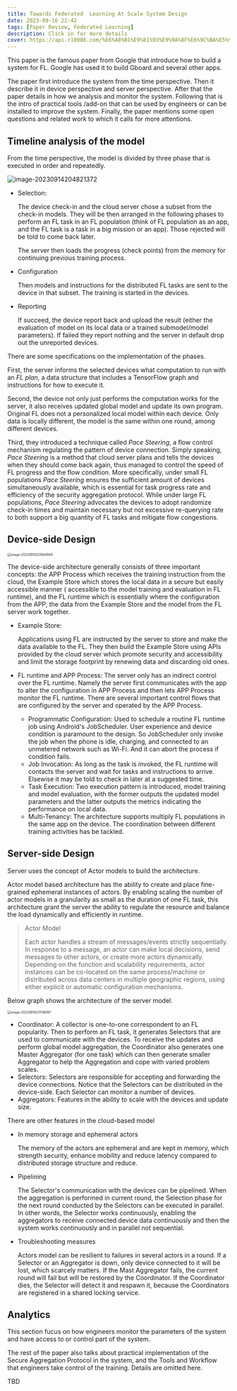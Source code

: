 ```yaml
---
title: Towards Federated  Learning At Scale System Design
date: 2023-09-16 22:42
tags: [Paper Review, Federated Learning]
description: Click in for more details
cover: https://api.r10086.com/%E6%A8%B1%E9%81%93%E9%9A%8F%E6%9C%BA%E5%9B%BE%E7%89%87api%E6%8E%A5%E5%8F%A3.php?%E5%9B%BE%E7%89%87%E7%B3%BB%E5%88%97=%E5%8A%A8%E6%BC%AB%E7%BB%BC%E5%90%882
---
```



This paper is the famous paper from Google that introduce how to build a system for FL. Google has used it to build Gboard and several other apps.

The paper first introduce the system from the time perspective. Then it describe it in device perspective and server perspective. After that the paper details in how we analysis and monitor the system. Following that is the intro of  practical tools /add-on that can be used by engineers or can be installed to improve the system. Finally, the paper mentions some open questions and related work to which it calls for more attentions.

## Timeline analysis of the model

From the time perspective, the model is divided by three phase that is executed in order and repeatedly. 

![image-20230914204821372](https://s2.loli.net/2023/09/14/woNZ6fex74EYcO5.png)

- Selection: 
  
  The device check-in and the cloud server chose a subset from the check-in models. They will be then arranged in the following phases to perform an FL task in an FL population (think of FL population as an app, and the FL task is a task in a big mission or an app). Those rejected will be told to come back later.
  
  The server then loads the progress (check points) from the memory for continuing previous training process.
  
- Configuration

  Then models and instructions for the distributed FL tasks are sent to the device in that subset. The training is started in the devices. 

- Reporting

  If succeed, the device report back and upload the result (either the evaluation of model on its local data or a trained submodel/model parameters). If failed they report nothing and the server in default drop out the unreported devices.

There are some specifications on the implementation of the phases.

First, the server informs the selected devices what computation to run with an *FL plan*, a data structure that includes a TensorFlow graph and instructions for how to execute it.

Second, the device not only just performs the computation works for the server, it also receives updated global model and update its own program. Original FL does not a personalized local model within each device. Only data is locally different, the model is the same within one round, among different devices.

Third, they introduced a technique called *Pace Steering*, a flow control mechanism regulating the pattern of device connection. Simply speaking, *Pace Steering* is a method that cloud server plans and tells the devices when they should come back again, thus managed to control the speed of FL progress and the flow condition. More specifically, under small FL populations *Pace Steering* ensures the sufficient amount of devices simultaneously available, which is essential for task progress rate and efficiency of the security aggregation protocol. While under large FL populations, *Pace Steering* advocates the devices to adopt randomize check-in times and maintain necessary but not excessive re-querying rate to both support a big quantity of FL tasks and mitigate flow congestions.



## Device-side Design

<img src="https://s2.loli.net/2023/09/14/GAJ3QN1l8hK7fFI.png" alt="image-20230914221844949" style="zoom:50%;" />

The device-side architecture generally consists of three important concepts: the APP Process which receives the training instruction from the cloud, the Example Store which stores the local data in a secure but easily accessible manner ( accessible to the model training and evaluation in FL runtime), and the FL runtime which is essentially where the configuration from the APP, the data from the Example Store and the model from the FL server work together.

- Example Store:

  Applications using FL are instructed by the server to store and make the data available to the FL. They then build the Example Store using APIs provided by the cloud server which promote security and accessibility and limit the storage footprint by renewing data and discarding old ones.

- FL runtime and APP Process: The server only has an indirect control over the FL runtime. Namely the server first communicates with the app to alter the configuration in APP Process and then lets APP Process monitor the FL runtime. There are several important control flows that are configured by the server and operated by the APP Process.

  - Programmatic Configuration: Used to schedule a routine FL runtime job using Android's JobScheduler. User experience and device condition is paramount to the design. So JobScheduler only invoke the job when the phone is idle, charging, and connected to an unmetered network such as Wi-Fi. And it can abort the process if condition fails.
  - Job Invocation: As long as the task is invoked, the FL runtime will contacts the server and wait for tasks and instructions to arrive. Elsewise it may be told to check in later at a suggested time.
  - Task Execution: Two execution pattern is introduced, model training and model evaluation, with the former outputs the updated model parameters and the latter outputs the metrics indicating the performance on local data.
  - Multi-Tenancy: The architecture supports multiply FL populations in the same app on the device. The coordination between different training activities has be tackled.



## Server-side Design

Server uses the concept of Actor models to build the architecture.

Actor model based architecture has the ability to create and place fine-grained ephemeral instances of actors. By enabling scaling the number of actor models in a granularity as small as the duration of one FL task, this architecture grant the server the ability to regulate the resource and balance the load dynamically and efficiently in runtime.

> Actor Model
>
> Each actor handles a stream of messages/events strictly sequentially. In response to a message, an actor can make local decisions, send messages to other actors, or create more actors dynamically. Depending on the function and scalability requirements, actor instances can be co-located on the same process/machine or distributed across data centers in multiple geographic regions, using either explicit or automatic configuration mechanisms.

Below graph shows the architecture of the server model.

<img src="https://s2.loli.net/2023/09/14/iJFoADICyXQejgE.png" alt="image-20230914231146187" style="zoom:50%;" />

- Coordinator: A collector is one-to-one correspondent to an FL popularity. Then to perform an FL task, it generates Selectors that are used to communicate with the devices. To receive the updates and perform global model aggregation, the Coordinator also generates one Master Aggregator (for one task) which can then generate smaller Aggregator to help the Aggregation and cope with varied problem scales.
- Selectors: Selectors are responsible for accepting and forwarding the device connections. Notice that the Selectors can be distributed in the device-side. Each Selector can monitor a number of devices.
- Aggregators: Features in the ability to scale with the devices and update size.

There are other features in the cloud-based model

- In memory storage and ephemeral actors

  The memory of the actors are ephemeral and are kept in memory, which strength security, enhance mobility and reduce latency compared to distributed storage structure and reduce.

- Pipelining

  The Selector's communication with the devices can be pipelined. When the aggregation is performed in current round, the Selection phase for the next round conducted by the Selectors can be executed in parallel. In other words, the Selector works continuously, enabling the aggregators to receive connected device data continuously and then the system works continuously and in parallel not sequential.

- Troubleshooting measures

  Actors model can be resilient to failures in several actors in a round. If a Selector or an Aggregator is down, only device connected to it will be lost, which scarcely matters. If the Mast Aggregator fails, the current round will fail but will be restored by the Coordinator. If the Coordinator dies, the Selector will detect it and respawn it, because the Coordinators are registered in a shared locking service.

  

## Analytics

This section fucus on how engineers monitor the parameters of the system and have access to or control part of the system.

The rest of the paper also talks about practical implementation of the Secure Aggregation Protocol in the system, and the Tools and Workflow that engineers take control of the training. Details are omitted here.

TBD



